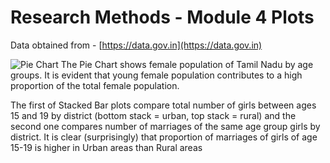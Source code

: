 # Research Methods - Module 4 Plots
Data obtained from - [https://data.gov.in](https://data.gov.in)

![Pie Chart](https://github.com/prasannab-iisc/RM_module_4/Pie_Chart_women_population_by_age)
The Pie Chart shows female population of Tamil Nadu by age groups. It is evident that young female population contributes to a high proportion of the total female population.

The first of Stacked Bar plots compare total number of girls between ages 15 and 19 by district (bottom stack = urban, top stack = rural) and the second one compares number of marriages of the same age group girls by district. It is clear (surprisingly) that proportion of marriages of girls of age 15-19 is higher in Urban areas than Rural areas
